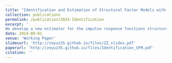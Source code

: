 ```yaml
---
title: "Identification and Estimation of Structural Factor Models with External Instruments"
collection: publications
permalink: /publication/2024-Identification
excerpt: '
We develop a new estimator for the impulse response functions structural factor models with the use of external instruments. The proposed estimator is able to allow for the number of primitive shocks to be less than the number of static factors, and via the use of a minimum distance framework, jointly utilize multiple instruments. The minimum distance framework naturally leads to an overidentification test for the joint validity of instruments, and an auto- matic moment selection procedure to select the correct instruments. Simulation results show the improvement in the estimation accuracy of impulse response functions when more than one valid instrument is used, as well as the size and consistency of the overidentification test and automatic moment selection procedures. We apply the proposed methodology to estimate the effects of a monetary policy shock using a U.S. macroeconomic dataset with the use of popular monetary policy instruments. The results show these monetary policy instruments are all jointly valid, and that their joint use can result in more accurate and reasonable estimates of the impulse response functions.'
date: 2024-09-01
venue: 'Working Paper'
slidesurl: 'http://zeyuz35.github.io/files/ZZ_slides.pdf'
paperurl: 'http://zeyuz35.github.io/files/Identification_SFM.pdf'
citation: ''
---
```

